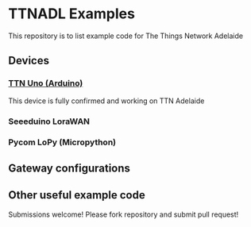 # TTNADL Examples
This repository is to list example code for The Things Network Adelaide 

## Devices

###  [TTN Uno (Arduino)](https://github.com/growingdatafoundation/ttnadl-examples/tree/master/ttn-uno)

This device is fully confirmed and working on TTN Adelaide

### Seeeduino LoraWAN

### Pycom LoPy (Micropython)

## Gateway configurations

## Other useful example code

Submissions welcome! Please fork repository and submit pull request!
